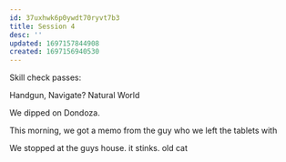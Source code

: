 ```yaml
---
id: 37uxhwk6p0ywdt70ryvt7b3
title: Session 4
desc: ''
updated: 1697157844908
created: 1697156940530
---
```

Skill check passes:

Handgun,
Navigate?
Natural World

We dipped on Dondoza.

This morning, we got a memo from the guy who we left the tablets with

We stopped at the guys house. it stinks. old cat

